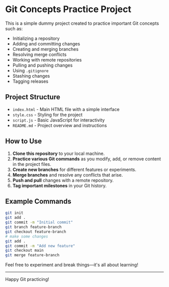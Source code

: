 # Git Concepts Practice Project

This is a simple dummy project created to practice important Git concepts such as:

- Initializing a repository
- Adding and committing changes
- Creating and merging branches
- Resolving merge conflicts
- Working with remote repositories
- Pulling and pushing changes
- Using `.gitignore`
- Stashing changes
- Tagging releases

## Project Structure

- `index.html` - Main HTML file with a simple interface
- `style.css` - Styling for the project
- `script.js` - Basic JavaScript for interactivity
- `README.md` - Project overview and instructions

## How to Use

1. **Clone this repository** to your local machine.
2. **Practice various Git commands** as you modify, add, or remove content in the project files.
3. **Create new branches** for different features or experiments.
4. **Merge branches** and resolve any conflicts that arise.
5. **Push and pull** changes with a remote repository.
6. **Tag important milestones** in your Git history.

## Example Commands

```sh
git init
git add .
git commit -m "Initial commit"
git branch feature-branch
git checkout feature-branch
# make some changes
git add .
git commit -m "Add new feature"
git checkout main
git merge feature-branch
```

Feel free to experiment and break things—it's all about learning!

---
Happy Git practicing!